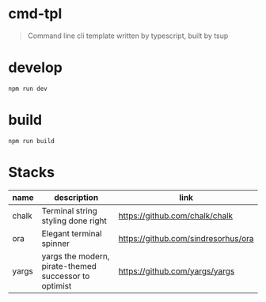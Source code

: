 # cmd-tpl

> Command line cli template written by typescript, built by tsup      

# develop      
```shell
npm run dev
```
# build
```shell
npm run build
```

# Stacks

| name  | description                                           | link                                |
| ----- | ----------------------------------------------------- | ----------------------------------- |
| chalk | Terminal string styling done right                    | https://github.com/chalk/chalk      |
| ora   | Elegant terminal spinner                              | https://github.com/sindresorhus/ora |
| yargs | yargs the modern, pirate-themed successor to optimist | https://github.com/yargs/yargs      |
